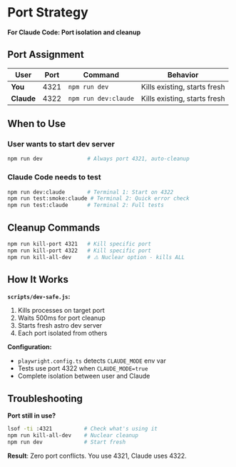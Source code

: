 # Port Strategy

**For Claude Code: Port isolation and cleanup**

## Port Assignment

| User | Port | Command | Behavior |
|------|------|---------|----------|
| **You** | 4321 | `npm run dev` | Kills existing, starts fresh |
| **Claude** | 4322 | `npm run dev:claude` | Kills existing, starts fresh |

## When to Use

### User wants to start dev server
```bash
npm run dev              # Always port 4321, auto-cleanup
```

### Claude Code needs to test
```bash
npm run dev:claude       # Terminal 1: Start on 4322
npm run test:smoke:claude # Terminal 2: Quick error check
npm run test:claude      # Terminal 2: Full tests
```

## Cleanup Commands

```bash
npm run kill-port 4321   # Kill specific port
npm run kill-port 4322   # Kill specific port
npm run kill-all-dev     # ⚠️ Nuclear option - kills ALL
```

## How It Works

**`scripts/dev-safe.js`:**
1. Kills processes on target port
2. Waits 500ms for port cleanup
3. Starts fresh astro dev server
4. Each port isolated from others

**Configuration:**
- `playwright.config.ts` detects `CLAUDE_MODE` env var
- Tests use port 4322 when `CLAUDE_MODE=true`
- Complete isolation between user and Claude

## Troubleshooting

**Port still in use?**
```bash
lsof -ti :4321          # Check what's using it
npm run kill-all-dev    # Nuclear cleanup
npm run dev             # Start fresh
```

**Result**: Zero port conflicts. You use 4321, Claude uses 4322.